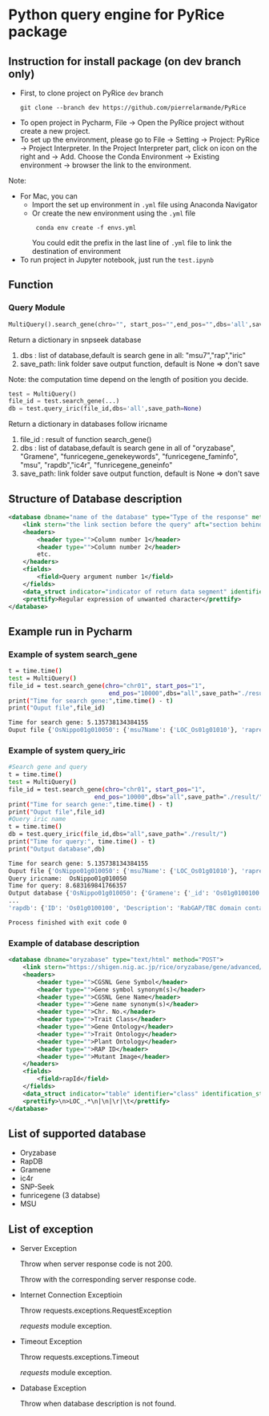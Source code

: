 # Python query engine for PyRice package

## Instruction for install package (on dev branch only)

- First, to clone project on PyRice `dev` branch
  ```
  git clone --branch dev https://github.com/pierrelarmande/PyRice 
  ```
- To open project in Pycharm, File -> Open the PyRice project without create a new project.
- To set up the environment, please go to File -> Setting -> Project: PyRice -> Project Interpreter. In the Project Interpreter part, click on icon on the right and -> Add. Choose the Conda Environment -> Existing environment -> browser the link to the environment.

Note:
 - For Mac, you can 
   - Import the set up environment in `.yml` file using Anaconda Navigator
   - Or create the new environment using the `.yml` file
     ```
      conda env create -f envs.yml 
     ```
     You could edit the prefix in the last line of `.yml` file to link the destination of environment
 - To run project in Jupyter notebook, just run the `test.ipynb`

## Function

### Query Module

```py
MultiQuery().search_gene(chro="", start_pos="",end_pos="",dbs='all',save_path=None)
```
Return a dictionary in snpseek database
1. dbs : list of database,default is search gene in all: "msu7","rap","iric"
2. save_path: link folder save output function, default is None => don't save 

Note: the computation time depend on the length of position you decide.

```py
test = MultiQuery()
file_id = test.search_gene(...)
db = test.query_iric(file_id,dbs='all',save_path=None)
```
Return a dictionary in databases follow iricname
1. file_id : result of function search_gene()
2. dbs : list of database,default is search gene in all of "oryzabase", "Gramene", "funricegene_genekeywords",
                       "funricegene_faminfo", "msu", "rapdb","ic4r",
                       "funricegene_geneinfo"
3. save_path: link folder save output function, default is None => don't save 

## Structure of Database description

```xml
<database dbname="name of the database" type="Type of the response" method="GET or POST">
    <link stern="the link section before the query" aft="section behind the query"/>
    <headers>
        <header type="">Column number 1</header>
        <header type="">Column number 2</header>
        etc.
    </headers>
    <fields>
        <field>Query argument number 1</field>
    </fields>
    <data_struct indicator="indicator of return data segment" identifier="the attribute to identify data section" identification_string="value of said identifier" line_separator="indicator of a line of data" cell_separator="indicator of a cell of data"/>
    <prettify>Regular expression of unwanted character</prettify>
</database>
```

## Example run in Pycharm

### Example of system search_gene

```bash
t = time.time()
test = MultiQuery()
file_id = test.search_gene(chro="chr01", start_pos="1",
                            end_pos="10000",dbs="all",save_path="./result/")
print("Time for search gene:",time.time() - t)
print("Ouput file",file_id)
```
```bash
Time for search gene: 5.135738134384155
Ouput file {'OsNippo01g010050': {'msu7Name': {'LOC_Os01g01010'}, 'raprepName': {'Os01g0100100'}}}
```

### Example of system query_iric

```bash
#Search gene and query
t = time.time()
test = MultiQuery()
file_id = test.search_gene(chro="chr01", start_pos="1",
                        end_pos="10000",dbs="all",save_path="./result/")
print("Time for search gene:",time.time() - t)
print("Ouput file",file_id)
#Query iric name
t = time.time()
db = test.query_iric(file_id,dbs="all",save_path="./result/")
print("Time for query:", time.time() - t)
print("Output database",db)
```
```bash
Time for search gene: 5.135738134384155
Ouput file {'OsNippo01g010050': {'msu7Name': {'LOC_Os01g01010'}, 'raprepName': {'Os01g0100100'}}}
Query iricname:  OsNippo01g010050
Time for query: 8.683169841766357
Output database {'OsNippo01g010050': {'Gramene': {'_id': 'Os01g0100100', 'name': 'Os01g0100100', 'description': 'RabGAP/TBC domain containing protein. (Os01t0100100-01)', 'biotype': 'protein_coding', 'taxon_id': 39947, 'system_name': 'oryza_sativa', 'db_type': 'core', 'gene_idx': 1, 'location': {'region': '1', 'start': 2983, 'end': 10815, 'strand': 1, 'map': 'GCA_001433935.1'}, 'xrefs': [{'db': 'UniParc', 'ids': ['UPI0001C7F089']}, {'db': 'Uniprot/SPTREMBL', 'ids': ['A0A0P0UX28']}, {'db': 'STRING', 'ids': ['39947.LOC_Os01g01010.1']}, {'db': 'RefSeq_peptide', 'ids': ['XP_015622096.1']}, {'db': 'protein_id', 'ids': ['BAS69908.1']}, {'db': 'RefSeq_dna', 'ids': ['XM_015766610.1']}, {'db': 'EntrezGene', 'ids': ['4326813']}], 'gene_structure': {'exons': [{'id': 'Os01t0100100-01.exon1', 'start': 1, 'end': 286}, {'id': 'Os01t0100100-01.exon2', 'start': 372, 'end': 634}, {'id': 'Os01t0100100-01.exon3', 'start': 1375, 'end': 1473}, {'id': 'Os01t0100100-01.exon4', 'start': 2475, 'end': 2578}, {'id': 'Os01t0100100-01.exon5', 'start': 4154, 'end': 4962}, {'id': 'Os01t0100100-01.exon6', 'start': 5046, 'end': 5168}, {'id': 'Os01t0100100-01.exon7', 'start': 5250, 'end': 5338}, {'id': 'Os01t0100100-01.exon8', 'start': 5426, 'end': 5626}, {'id': 'Os01t0100100-01.exon9', 'start': 6228, 'end': 6633}, {'id': 'Os01t0100100-01.exon10', 'start': 7120, 'end': 7205}, {'id': 'Os01t0100100-01.exon11', 'start': 7292, 'end': 7448}, {'id': 'Os01t0100100-01.exon12', 'start': 7522, 'end': 7833}], 'transcripts': [{'exons': ['Os01t0100100-01.exon1', 'Os01t0100100-01.exon2', 'Os01t0100100-01.exon3', 'Os01t0100100-01.exon4', 'Os01t0100100-01.exon5', 'Os01t0100100-01.exon6', 'Os01t0100100-01.exon7', 'Os01t0100100-01.exon8', 'Os01t0100100-01.exon9', 'Os01t0100100-01.exon10', 'Os01t0100100-01.exon11', 'Os01t0100100-01.exon12'], 'length': 2935, 'exon_junctions': [286, 549, 648, 752, 1561, 1684, 1773, 1974, 2380, 2466, 2623], 'cds': {'start': 382, 'end': 2490}, 'translation': {'id': 'Os01t0100100-01', 'length': 702, 'features': {'domain': {'entries': [{'name': 'PF00566', 'description': 'RabGAP-TBC', 'db': 'Pfam', 'interpro': 'IPR000195', 'start': 389, 'end': 535}, {'name': 'PS50086', 'description': 'TBC_RABGAP', 'db': 'Prosite_profiles', 'interpro': 'IPR000195', 'start': 90, 'end': 537}, {'name': 'SM00164', 'description': 'tbc_4', 'db': 'Smart', 'interpro': 'IPR000195', 'start': 87, 'end': 558}], 'architecture': [{'root': '195', 'start': 87, 'end': 558, 'interpro': 'IPR000195', 'name': 'Rab-GTPase-TBC_dom', 'description': 'Rab-GTPase-TBC domain'}], 'roots': '195'}, 'homologous_superfamily': {'entries': [{'name': 'SSF47923', 'description': 'Ypt/Rab-GAP domain of gyp1p', 'db': 'SuperFamily', 'interpro': 'IPR035969', 'start': 376, 'end': 497}, {'name': 'SSF47923', 'description': 'Ypt/Rab-GAP domain of gyp1p', 'db': 'SuperFamily', 'interpro': 'IPR035969', 'start': 65, 'end': 129}, {'name': 'SSF47923', 'description': 'Ypt/Rab-GAP domain of gyp1p', 'db': 'SuperFamily', 'interpro': 'IPR035969', 'start': 473, 'end': 692}]}}}, 'id': 'Os01t0100100-01'}], 'canonical_transcript': 'Os01t0100100-01'}, 'annotations': {'domains': {'entries': [{'id': 'IPR000195', 'name': 'Rab-GTPase-TBC_dom', 'description': 'Rab-GTPase-TBC domain'}, {'id': 'IPR035969', 'name': 'Rab-GTPase_TBC_sf', 'description': 'Rab-GTPase-TBC domain superfamily'}]}, 'GO': {'entries': [{'id': 'GO:0005096', 'name': 'GTPase activator activity', 'namespace': 'molecular_function', 'def': 'Binds to and increases the activity of a GTPase, an enzyme that catalyzes the hydrolysis of GTP.', 'subset': ['gosubset_prok'], 'evidence_code': 'IBA'}, {'id': 'GO:0017137', 'name': 'Rab GTPase binding', 'namespace': 'molecular_function', 'def': 'Interacting selectively and non-covalently with Rab protein, any member of the Rab subfamily of the Ras superfamily of monomeric GTPases.', 'subset': None, 'evidence_code': 'IBA'}, {'id': 'GO:0006886', 'name': 'intracellular protein transport', 'namespace': 'biological_process', 'def': 'The directed movement of proteins in a cell, including the movement of proteins between specific compartments or structures within a cell, such as organelles of a eukaryotic cell.', 'subset': ['gosubset_prok'], 'evidence_code': 'IBA'}, {'id': 'GO:0031338', 'name': 'regulation of vesicle fusion', 'namespace': 'biological_process', 'def': 'Any process that modulates the frequency, rate or extent of vesicle fusion.', 'subset': None, 'evidence_code': 'IBA'}, {'id': 'GO:0090630', 'name': 'activation of GTPase activity', 'namespace': 'biological_process', 'def': 'Any process that initiates the activity of an inactive GTPase through the replacement of GDP by GTP.', 'subset': None, 'evidence_code': 'IBA'}, {'id': 'GO:0005622', 'name': 'intracellular', 'namespace': 'cellular_component', 'def': 'The living contents of a cell; the matter contained within (but not including) the plasma membrane, usually taken to exclude large vacuoles and masses of secretory or ingested material. In eukaryotes it includes the nucleus and cytoplasm.', 'subset': ['goslim_chembl', 'goslim_generic', 'goslim_metagenomics', 'goslim_plant', 'gosubset_prok'], 'evidence_code': 'IBA'}, {'id': 'GO:0012505', 'name': 'endomembrane system', 'namespace': 'cellular_component', 'def': 'A collection of membranous structures involved in transport within the cell. The main components of the endomembrane system are endoplasmic reticulum, Golgi bodies, vesicles, cell membrane and nuclear envelope. Members of the endomembrane system pass materials through each other or though the use of vesicles.', 'subset': ['goslim_aspergillus', 'goslim_candida', 'goslim_yeast'], 'evidence_code': 'IBA'}], 'ancestors': [3674, 5488, 5515, 5575, 5623, 6810, 8047, 8104, 8150, 15031, 15833, 17016, 19899, 30234, 30695, 31267, 32879, 33036, 33043, 34613, 42886, 43085, 43087, 43547, 44093, 44464, 45184, 46907, 50789, 50790, 50794, 51020, 51049, 51128, 51179, 51234, 51336, 51345, 51641, 51649, 60589, 60627, 65007, 65009, 70727, 71702, 71705, 98772]}, 'taxonomy': {'entries': [{'_id': 39947, 'name': 'Oryza sativa Japonica Group'}], 'ancestors': [1, 2759, 3193, 3398, 4447, 4479, 4527, 4530, 4734, 33090, 35493, 38820, 58023, 58024, 78536, 131221, 131567, 147367, 147380, 359160, 1437183, 1437197, 1648021]}, 'familyRoot': {'entries': [{'_id': 2759, 'name': 'Eukaryota'}], 'ancestors': [1, 131567]}}, 'homology': {'gene_tree': {'id': 'EPlGT00920000145990', 'root_taxon_id': 2759, 'root_taxon_name': 'Eukaryota', 'duplications': [2759, 3193], 'representative': {'model': {'id': 'Os01g0100100', 'taxon_id': 39947, 'description': 'RabGAP/TBC domain containing protein. (Os01t0100100-01)'}}}, 'homologous_genes': {'ortholog_one2one': ['ORUFI01G00040', 'BGIOSGA002569', 'OBART01G00010', 'KN541486.1_FG001', 'OPUNC01G00010', 'OB01G10010', 'LPERR01G00020', 'F775_06225', 'TraesCS3A01G087000', 'BRADI_1g74660v3', 'TraesCS3B01G102400', 'TraesCS3D01G087200', 'HORVU3Hr1G015620', 'SETIT_000493mg', 'Zm00001d040234', 'SORBI_3003G110000', 'DCAR_029914', 'Dr08979', 'Solyc03g058470.1', 'PHAVU_005G155000g', 'PRUPE_1G200000', 'TCM_019958', 'Tp57577_TGAC_v2_gene6502', 'LR48_Vigan05g203300', 'CCACVL1_07405', 'Csa_4G010920', 'HannXRQ_Chr03g0089131', 'MTR_2g099185', 'AMTR_s00066p00146980', 'BVRB_3g057880', 'PHYPA_000100'], 'syntenic_ortholog_one2one': ['ONIVA01G00100', 'OGLUM01G00020'], 'ortholog_one2many': ['Bra007460', 'POPTR_017G023200v3', 'GLYMA_13G346200', 'VIT_00s0226g00160', 'GSBRNA2T00002271001', 'MANES_11G126700', 'GSBRNA2T00132657001', 'B456_005G126100', 'POPTR_007G132900v3', 'Bo4g019830', 'GLYMA_15G028000', 'GSMUA_Achr9G08200_001', 'GSBRNA2T00021969001', 'GSBRNA2T00121831001', 'AT3G59570', 'Bo4g194370', 'B456_011G138800', 'GSMUA_Achr6G28710_001', 'VIT_00s0226g00020', 'GSBRNA2T00155637001', 'scaffold_403239.1', 'AT2G43490', 'Bra037712', 'Bo8g094330', 'MANES_04G048100', 'Bra004766', 'fgenesh2_kg.5__2415__AT3G59570.1', 'GSBRNA2T00045107001', 'SELMODRAFT_416728', 'SELMODRAFT_442016', 'OSTLU_26794'], 'within_species_paralog': ['Os11g0587500', 'Os07g0525400', 'Os09g0528800', 'Os10g0518100', 'Os08g0547200', 'Os02g0709800', 'Os01g0908100', 'Os09g0515800']}}, 'bins': {'fixed_100': 3106, 'fixed_200': 6206, 'fixed_500': 15506, 'fixed_1000': 31008, 'uniform_1Mb': 31350, 'uniform_2Mb': 15789, 'uniform_5Mb': 6466, 'uniform_10Mb': 3342}, 'species_idx': 5},
...
'rapdb': {'ID': 'Os01g0100100', 'Description': 'RabGAP/TBC domain containing protein. (Os01t0100100-01)', 'Position': 'chr01:2983..10815', 'RAP-DB Gene Symbol Synonym(s)': '', 'RAP-DB Gene Name Synonym(s)': '', 'CGSNL Gene Symbol': '', 'CGSNL Gene Name': '', 'Oryzabase Gene Symbol Synonym(s)': '', 'Oryzabase Gene Name Synonym(s)': ''}, 'ic4r': {'All': '', 'OS Gene ID': 'Os01g0100100', 'LOC Gene ID': 'LOC_Os01g01010', 'Symbol': '-', 'Location': 'Chr1:2903-10817 (+)', 'Description': 'TBC domain containing protein, expressed', 'Box Plot': ''}}}

Process finished with exit code 0

```

### Example of database description

```xml
<database dbname="oryzabase" type="text/html" method="POST">
    <link stern="https://shigen.nig.ac.jp/rice/oryzabase/gene/advanced/list"/>
    <headers>
        <header type="">CGSNL Gene Symbol</header>
        <header type="">Gene symbol synonym(s)</header>
        <header type="">CGSNL Gene Name</header>
        <header type="">Gene name synonym(s)</header>
        <header type="">Chr. No.</header>
        <header type="">Trait Class</header>
        <header type="">Gene Ontology</header>
        <header type="">Trait Ontology</header>
        <header type="">Plant Ontology</header>
        <header type="">RAP ID</header>
        <header type="">Mutant Image</header>
    </headers>
    <fields>
        <field>rapId</field>
    </fields>
    <data_struct indicator="table" identifier="class" identification_string="table_summery_list table_nowrapTh max_width_element" line_separator="tr" cell_separator="td"/>
    <prettify>\n>LOC_.*\n|\n|\r|\t</prettify>
</database>
```

## List of supported database

* Oryzabase
* RapDB
* Gramene
* ic4r
* SNP-Seek
* funricegene (3 databse)
* MSU

## List of exception

* Server Exception

    Throw when server response code is not 200.

    Throw with the corresponding server response code.
* Internet Connection Exceptioin

    Throw requests.exceptions.RequestException

    *requests* module exception.
* Timeout Exception

    Throw requests.exceptions.Timeout

    *requests* module exception.
* Database Exception

    Throw when database description is not found.
